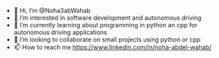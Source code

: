 - 👋 Hi, I’m @Noha3abWahab
- 👀 I’m interested in software development and autonomous driving 
- 🌱 I’m currently learning about programming in python an cpp for autonomous driving applications
- 💞️ I’m looking to collaborate on small projects using python or cpp
- 📫 How to reach me https://www.linkedin.com/in/noha-abdel-wahab/

<!---
Noha3abWahab/Noha3abWahab is a ✨ special ✨ repository because its `README.md` (this file) appears on your GitHub profile.
You can click the Preview link to take a look at your changes.
--->
